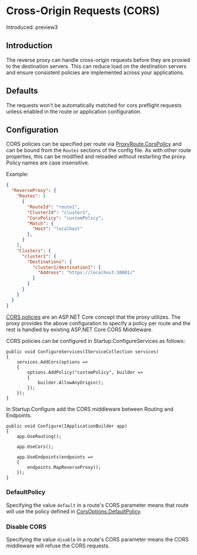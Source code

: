 # Cross-Origin Requests (CORS)

Introduced: preview3

## Introduction

The reverse proxy can handle cross-origin requests before they are proxied to the destination servers. This can reduce load on the destination servers and ensure consistent policies are implemented across your applications.

## Defaults
The requests won't be automatically matched for cors preflight requests unless enabled in the route or application configuration.

## Configuration
CORS policies can be specified per route via [ProxyRoute.CorsPolicy](xref:Microsoft.ReverseProxy.Abstractions.ProxyRoute.CorsPolicy) and can be bound from the `Routes` sections of the config file. As with other route properties, this can be modified and reloaded without restarting the proxy. Policy names are case insensitive.

Example:
```JSON
{
  "ReverseProxy": {
    "Routes": [
      {
        "RouteId": "route1",
        "ClusterId": "cluster1",
        "CorsPolicy": "customPolicy",
        "Match": {
          "Host": "localhost"
        },
      }
    ],
    "Clusters": {
      "cluster1": {
        "Destinations": {
          "cluster1/destination1": {
            "Address": "https://localhost:10001/"
          }
        }
      }
    }
  }
}
```

[CORS policies](https://docs.microsoft.com/en-us/aspnet/core/security/cors?view=aspnetcore-3.1#cors-with-named-policy-and-middleware) are an ASP.NET Core concept that the proxy utilizes. The proxy provides the above configuration to specify a policy per route and the rest is handled by existing ASP.NET Core CORS Middleware.

CORS policies can be configured in Startup.ConfigureServices as follows:
```
public void ConfigureServices(IServiceCollection services)
{
    services.AddCors(options =>
    {
        options.AddPolicy("customPolicy", builder =>
        {
            builder.AllowAnyOrigin();
        });
    });
}
```

In Startup.Configure add the CORS middleware between Routing and Endpoints.

```
public void Configure(IApplicationBuilder app)
{
    app.UseRouting();

    app.UseCors();

    app.UseEndpoints(endpoints =>
    {
        endpoints.MapReverseProxy();
    });
}
```


### DefaultPolicy

Specifying the value `default` in a route's CORS parameter means that route will use the policy defined in [CorsOptions.DefaultPolicy](https://docs.microsoft.com/en-us/dotnet/api/microsoft.aspnetcore.cors.infrastructure.corsoptions.defaultpolicyname).

### Disable CORS

Specifying the value `disable` in a route's CORS parameter means the CORS middleware will refuse the CORS requests.
